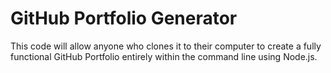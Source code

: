 # GitHub Portfolio Generator

This code will allow anyone who clones it to their computer to create a fully functional GitHub Portfolio entirely within the command line using Node.js.
